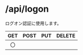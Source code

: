 # /api/logon

ログオン認証に使用します。

| GET | POST | PUT | DELETE |
|:---:|:----:|:---:|:------:|
| 〇  |      |     |        |
